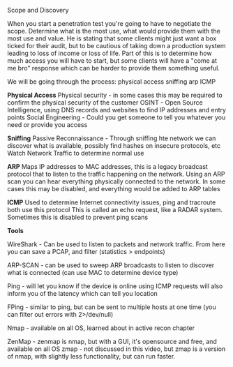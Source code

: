 Scope and Discovery

When you start a penetration test you're going to have to negotiate the scope. Determine what is the most use, what would provide them with the most use and value.
He is stating that some clients might just want a box ticked for their audit, but to be cautious of taking down a production system leading to loss of income or loss of life.
Part of this is to determine how much access you will have to start, but some clients will have a "come at me bro" response which can be harder to provide them something useful.

We will be going through the process:
physical access
sniffing
arp
ICMP

**Physical Access**
Physical security - in some cases this may be required to confirm the physical security of the customer
OSINT - Open Source Intelligence, using DNS records and websites to find IP addresses and entry points
Social Engineering - Could you get someone to tell you whatever you need or provide you access

**Sniffing**
Passive Reconnaissance - Through sniffing hte network we can discover what is available, possibly find hashes on insecure protocols, etc
Watch Network Traffic to determine normal use

**ARP**
Maps IP addresses to MAC addresses, this is a legacy broadcast protocol that to listen to the traffic happening on the network. Using an ARP scan you can hear everything physically connected to the network. In some cases this may be disabled, and everything would be added to ARP tables

**ICMP**
Used to determine Internet connectivity issues, ping and tracroute both use this protocol
This is called an echo request, like a RADAR system. Sometimes this is disabled to prevent ping scans

**Tools**

WireShark - Can be used to listen to packets and network traffic. From here you can save a PCAP, and filter (statistics > endpoints)

ARP-SCAN - can be used to sweep ARP broadcasts to listen to discover what is connected (can use MAC to determine device type)

Ping - will let you know if the device is online using ICMP requests will also inform you of the latency which can tell you location

FPing - similar to ping, but can be sent to multiple hosts at one time (you can filter out errors with 2>/dev/null)

Nmap - available on all OS, learned about in active recon chapter 

ZenMap - zenmap is nmap, but with a GUI, it's opensource and free, and available on all OS
zmap - not discussed in this video, but zmap is a version of nmap, with slightly less functionality, but can run faster.
